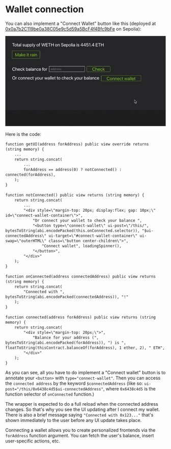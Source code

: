 # Wallet connection

You can also implement a "Connect Wallet" button like this (deployed at [0x0a7b2C119be0a38C05e9c5d59a5BcF4f4Bfc9bFe](https://monobase.xyz/sepolia/address/0x0a7b2C119be0a38C05e9c5d59a5BcF4f4Bfc9bFe/frontend) on Sepolia):

![Video showing a "connect wallet" button. When the button is clicked, there is a message "Connect with 0x123..." and later "Balance of your address (0x123...) is Y ETH](assets/connect-wallet.gif)

Here is the code:

```Solidity
function getUI(address forAddress) public view override returns (string memory) {
    ...
    return string.concat(
    	...
    	forAddress == address(0) ? notConnected() : connected(forAddress),
    );
}

function notConnected() public view returns (string memory) {
	return string.concat(
		...
		"<div style=\"margin-top: 20px; display:flex; gap: 10px;\" id=\"connect-wallet-container\">",
			"Or connect your wallet to check your balance ",
			"<button type=\"connect-wallet\" ui-post=\"/this/", bytesToString(abi.encodePacked(this.onConnected.selector)), "$ui-connectedAddress\" ui-target=\"#connect-wallet-container\" ui-swap=\"outerHTML\" class=\"button center-children\">",
				"Connect wallet", loadingSpinner(),
			"</button>",
		"</div>"
	);
}

function onConnected(address connectedAddress) public view returns (string memory) {
	return string.concat(
		"Connected with ", bytesToString(abi.encodePacked(connectedAddress)), "!"
	);
}

function connected(address forAddress) public view returns (string memory) {
	return string.concat(
		"<div style=\"margin-top: 20px;\">",
			"Balance for your address (", bytesToString(abi.encodePacked(forAddress)), ") is ", floatToString(thisContract.balanceOf(forAddress), 1 ether, 2), " ETH",
		"</div>"
	);
}
```

As you can see, all you have to do implement a "Connect wallet" button is to annotate your `<button>` with `type="connect-wallet"`. Then you can access the `connected address` by the keyword `$connectedAddress` (like so: `ui-post="/this/0x6438c4d5$ui-connectedAddress"`, where `0x6438c4d5` is the function selector of `onConnected` function.)

The wrapper is expected to do a full reload when the connected address changes. So that's why you see the UI updating after I connect my wallet. There is also a brief message saying `"Connected with 0x123..."` that's shown immediately to the user before any UI update takes place.

Connecting a wallet allows you to create personalized frontends via the `forAddress` function argument. You can fetch the user's balance, insert user-specific actions, etc.
